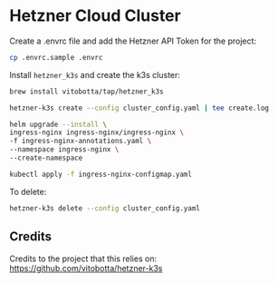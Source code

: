 # Hetzner Cloud Cluster

Create a .envrc file and add the Hetzner API Token for the project:

```bash
cp .envrc.sample .envrc
```

Install `hetzner_k3s` and create the k3s cluster:

```bash
brew install vitobotta/tap/hetzner_k3s

hetzner-k3s create --config cluster_config.yaml | tee create.log

helm upgrade --install \
ingress-nginx ingress-nginx/ingress-nginx \
-f ingress-nginx-annotations.yaml \
--namespace ingress-nginx \
--create-namespace

kubectl apply -f ingress-nginx-configmap.yaml
```

To delete:

```bash
hetzner-k3s delete --config cluster_config.yaml
```

## Credits

Credits to the project that this relies on: https://github.com/vitobotta/hetzner-k3s
